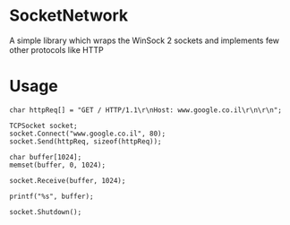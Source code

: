 SocketNetwork
=============

A simple library which wraps the WinSock 2 sockets and implements few other protocols like HTTP


Usage
=============


	char httpReq[] = "GET / HTTP/1.1\r\nHost: www.google.co.il\r\n\r\n";
	
	TCPSocket socket;
	socket.Connect("www.google.co.il", 80);
	socket.Send(httpReq, sizeof(httpReq));
	
	char buffer[1024];
	memset(buffer, 0, 1024);
	
	socket.Receive(buffer, 1024);
	
	printf("%s", buffer);
	
	socket.Shutdown();
